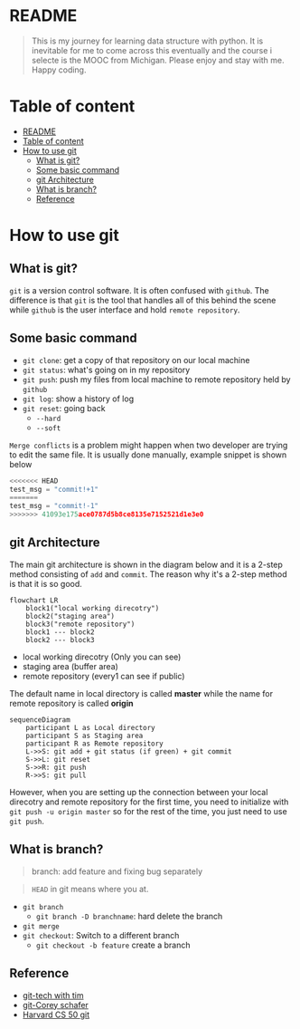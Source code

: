 # README
>This is my journey for learning data structure with python. It is inevitable for me to come across this eventually and the course i selecte is the MOOC from Michigan. Please enjoy and stay with me. Happy coding.

# Table of content

- [README](#readme)
- [Table of content](#table-of-content)
- [How to use git](#how-to-use-git)
  - [What is git?](#what-is-git)
  - [Some basic command](#some-basic-command)
  - [git Architecture](#git-architecture)
  - [What is branch?](#what-is-branch)
  - [Reference](#reference)

# How to use git

## What is git?
`git` is a version control software. It is often confused with `github`. The difference is that `git` is the tool that handles all of this behind the scene while `github` is the user interface and hold `remote repository`.

## Some basic command
- `git clone`: get a copy of that repository on our local machine
- `git status`: what's going on in my repository
- `git push`: push my files from local machine to remote repository held by `github`
- `git log`: show a history of log
- `git reset`: going back
  - `--hard` 
  - `--soft`




`Merge conflicts` is a problem might happen when two developer are trying to edit the same file. It is usually done manually, example snippet is shown below

```python
<<<<<<< HEAD
test_msg = "commit!+1"
=======
test_msg = "commit!-1"
>>>>>>> 41093e175ace0787d5b8ce8135e7152521d1e3e0
```




## git Architecture

The main git architecture is shown in the diagram below and it is a 2-step method consisting of `add` and `commit`. The reason why it's a 2-step method is that it is so good.

```mermaid
flowchart LR
    block1("local working direcotry")
    block2("staging area")
    block3("remote repository")
    block1 --- block2
    block2 --- block3
```

- local working direcotry (Only you can see)
- staging area (buffer area)
- remote repository (every1 can see if public)

The default name in local directory is called **master** while the name for remote repository is called **origin**

```mermaid
sequenceDiagram
    participant L as Local directory
    participant S as Staging area
    participant R as Remote repository
    L->>S: git add + git status (if green) + git commit
    S->>L: git reset
    S->>R: git push
    R->>S: git pull
```

However, when you are setting up the connection between your local direcotry and remote repository for the first time, you need to initialize with `git push -u origin master` so for the rest of the time, you just need to use `git push`.


## What is branch?
> branch: add feature and fixing bug separately

> `HEAD` in git means where you at.

- `git branch`
  - `git branch -D branchname`: hard delete the branch
- `git merge`
- `git checkout`: Switch to a different branch 
  - `git checkout -b feature` create a branch



## Reference

- [git-tech with tim](https://www.youtube.com/watch?v=DVRQoVRzMIY)
- [git-Corey schafer](https://www.youtube.com/watch?v=HVsySz-h9r4)
- [Harvard CS 50 git](https://www.youtube.com/watch?v=eulnSXkhE7I&t=53s)